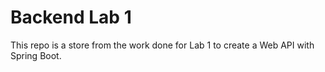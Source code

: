 # Backend Lab 1

This repo is a store from the work done for Lab 1 to create a Web API with Spring Boot.
